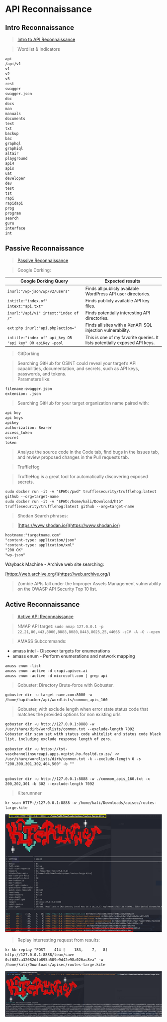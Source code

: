 # API Reconnaissance  

## Intro Reconnaissance  

>[Intro to API Reconnaissance](https://university.apisec.ai/products/api-penetration-testing/categories/2150259092/posts/2159321350)  

>Wordlist & Indicators  

```
api
/api/v1
v1
v2
v3
rest
swagger
swagger.json
doc
docs
man
manuals
documents
text
txt
backup
bac
graphql
graphiql
altair
playground
api4
apis
uat
developer
dev
test
tst
rapi
rapidapi
prog
program
search
guru
interface
int
```  

## Passive Reconnaissance  

>[Passive Reconnaissance](https://university.apisec.ai/products/api-penetration-testing/categories/2150259092/posts/2157852412)  

>Google Dorking:  

| **Google Dorking Query** | **Expected results** |
|-|-|
| `inurl:"/wp-json/wp/v2/users"` | Finds all publicly available WordPress API user directories. |
| `intitle:"index.of" intext:"api.txt"` | Finds publicly available API key files. |
| `inurl:"/api/v1" intext:"index of /"` | Finds potentially interesting API directories. |
| `ext:php inurl:"api.php?action="` | Finds all sites with a XenAPI SQL injection vulnerability. |
| `intitle:"index of" api_key OR "api key" OR apiKey -pool` | This is one of my favorite queries. It lists potentially exposed API keys. |

>GitDorking

>Searching GitHub for OSINT could reveal your target’s API capabilities, documentation, and secrets, such as API keys, passwords, and tokens.  
>Parameters like:  

```
filename:swagger.json
extension: .json
```  

>Searching GitHub for your target organization name paired with:

```
api key
api keys
apikey
authorization: Bearer
access_token
secret
token
```  

>Analyze the source code in the Code tab, find bugs in the Issues tab, and review proposed changes in the Pull requests tab.  

>TruffleHog  

>TruffleHog is a great tool for automatically discovering exposed secrets.  

```
sudo docker run -it -v "$PWD:/pwd" trufflesecurity/trufflehog:latest github --org=target-name
sudo docker run -it -v "$PWD:/home/kali/Download/htb" trufflesecurity/trufflehog:latest github --org=target-name 
```  

>Shodan Search phrases:  

>[https://www.shodan.io/](https://www.shodan.io/)  

```
hostname:"targetname.com"
"content-type: application/json"
"content-type: application/xml"
"200 OK"
"wp-json"
```  

Wayback Machine - Archive web site searching:  

[https://web.archive.org/](https://web.archive.org/)  

>Zombie APIs fall under the Improper Assets Management vulnerability on the OWASP API Security Top 10 list.  

## Active Reconnaissance  

>[Active API Reconnaissance](https://university.apisec.ai/products/api-penetration-testing/categories/2150259092/posts/2159320580)  

>NMAP API target: `sudo nmap 127.0.0.1 -p 22,21,80,443,8000,8888,8080,8443,8025,25,44665 -sCV -A -O --open`  

>AMASS Subcommands:                                                                                                        
* amass intel - Discover targets for enumerations                                                             
* amass enum  - Perform enumerations and network mapping

```
amass enum -list
amass enum -active -d crapi.apisec.ai
amass enum -active -d microsoft.com | grep api
```  

>Gobuster: Directory Brute-force with Gobuster.  

```
gobuster dir -u target-name.com:8000 -w /home/hapihacker/api/wordlists/common_apis_160
```  

>Gobuster, with exclude length when error state status code that matches the provided options for non existing urls

```
gobuster dir -u http://127.0.0.1:8888 -w /usr/share/dirb/wordlists/common.txt --exclude-length 7092
Gobuster dir scan set with status code whitelist and status code black list, including exclude response length of zero.

gobuster dir -u https://tst-vaschannelinsureapi.apps.ocptst.ho.fosltd.co.za/ -w /usr/share/wordlists/dirb/common.txt -k --exclude-length 0 -s "200,300,301,302,404,500" -b ""


gobuster dir -u http://127.0.0.1:8888 -w ./common_apis_160.txt -x 200,202,301 -b 302 --exclude-length 7092
```  

>Kiterunnner  

```
kr scan HTTP://127.0.0.1:8888 -w /home/kali/Downloads/apisec/routes-large.kite
```  

![kiterunner-replay1.png](/images/kiterunner-replay1.png)  

>Replay interresting request from results:  

```
kr kb replay "POST    414 [    183,    7,   8] http://127.0.0.1:8888/team/save 0cf682ca32082dfb895a509e9d42e98a026ac8ea" -w /home/kali/Downloads/apisec/routes-large.kite
```  

![kiterunner-replay2.png](/images/kiterunner-replay2.png)  
